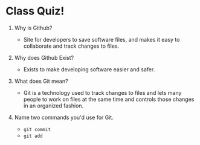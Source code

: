 # Class Quiz!

1. Why is Github?
   - Site for developers to save software files, and makes it easy to collaborate and track changes to files. 

2. Why does Github Exist?
   - Exists to make developing software easier and safer. 

3. What does Git mean?
   - Git is a technology used to track changes to files and lets many people to work on files at the same time and controls those changes in an organized fashion.

4. Name two commands you'd use for Git.
   - `git commit`
   - `git add`
